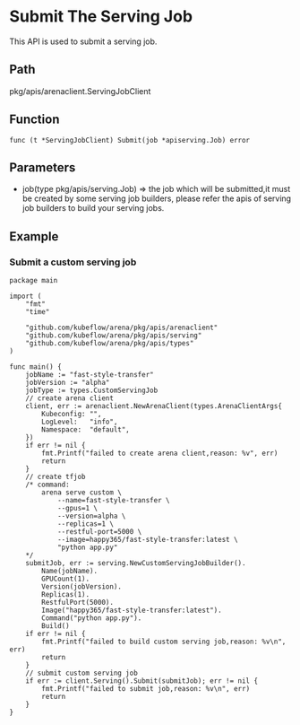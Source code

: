# Submit The Serving Job

This API is used to submit a serving job.

## Path

pkg/apis/arenaclient.ServingJobClient

## Function

	func (t *ServingJobClient) Submit(job *apiserving.Job) error 

## Parameters

* job(type pkg/apis/serving.Job) => the job which will be submitted,it must be created by some serving job builders, please refer the apis of serving job builders to build your serving jobs.
  
## Example

### Submit a custom serving job

    package main

    import (
        "fmt"
        "time"

        "github.com/kubeflow/arena/pkg/apis/arenaclient"
        "github.com/kubeflow/arena/pkg/apis/serving"
        "github.com/kubeflow/arena/pkg/apis/types"
    )

    func main() {
        jobName := "fast-style-transfer"
        jobVersion := "alpha"
        jobType := types.CustomServingJob
        // create arena client
        client, err := arenaclient.NewArenaClient(types.ArenaClientArgs{
            Kubeconfig: "",
            LogLevel:   "info",
            Namespace:  "default",
        })
        if err != nil {
            fmt.Printf("failed to create arena client,reason: %v", err)
            return
        }
        // create tfjob
        /* command:
            arena serve custom \
                --name=fast-style-transfer \
                --gpus=1 \
                --version=alpha \
                --replicas=1 \
                --restful-port=5000 \
                --image=happy365/fast-style-transfer:latest \
                "python app.py"
        */
        submitJob, err := serving.NewCustomServingJobBuilder().
            Name(jobName).
            GPUCount(1).
            Version(jobVersion).
            Replicas(1).
            RestfulPort(5000).
            Image("happy365/fast-style-transfer:latest").
            Command("python app.py").
            Build()
        if err != nil {
            fmt.Printf("failed to build custom serving job,reason: %v\n", err)
            return
        }
        // submit custom serving job
        if err := client.Serving().Submit(submitJob); err != nil {
            fmt.Printf("failed to submit job,reason: %v\n", err)
            return
        }
    }